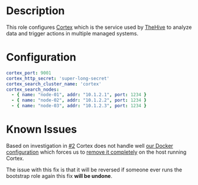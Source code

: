 # Description

This role configures [Cortex](https://github.com/TheHive-Project/Cortex/) which is the service used by [TheHive](https://github.com/TheHive-Project/TheHive) to analyze data and trigger actions in multiple managed systems.

# Configuration

```yml
cortex_port: 9001
cortex_http_secret: 'super-long-secret'
cortex_search_cluster_name: 'cortex'
cortex_search_nodes:
  - { name: "node-01", addr: "10.1.2.1", port: 1234 }
  - { name: "node-02", addr: "10.1.2.2", port: 1234 }
  - { name: "node-03", addr: "10.1.2.3", port: 1234 }
```

# Known Issues

Based on investigation in [#2](https://github.com/status-im/infra-the-hive/issues/2) Cortex does not handle well [our Docker configuration]() which forces us to [remove it completely](./tasks/docker.yml) on the host running Cortex.

The issue with this fix is that it will be reversed if someone ever runs the bootstrap role again this fix __will be undone__.
